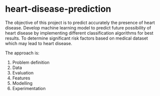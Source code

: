 # heart-disease-prediction

The objective of this project is to predict accurately the presence of heart disease. Develop machine learning model to predict future possibility of heart disease by implementing different classification algorithms for best results. To determine significant risk factors based on medical dataset which may lead to heart disease.

The approach is:

1. Problem definition
2. Data
3. Evaluation
4. Features
5. Modelling
6. Experimentation
